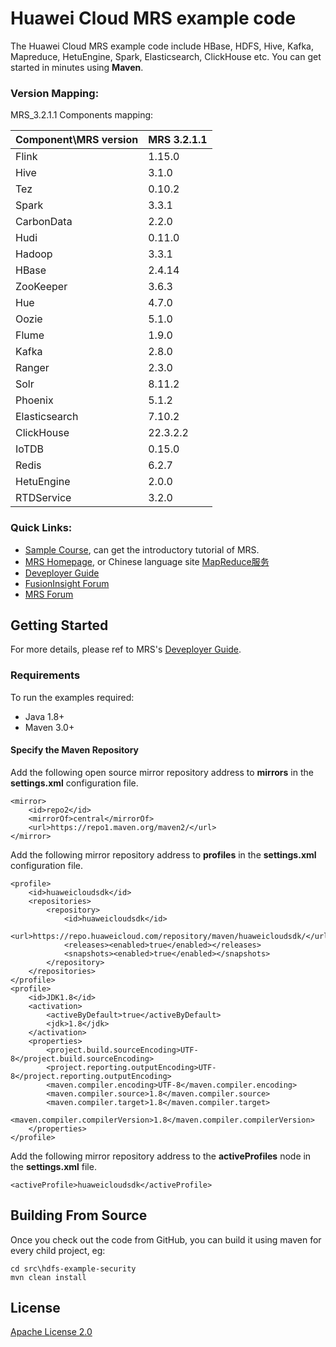# Huawei Cloud MRS example code

The Huawei Cloud MRS example code include HBase, HDFS, Hive, Kafka, Mapreduce, HetuEngine, Spark, Elasticsearch, ClickHouse etc. You can get started in minutes using **Maven**.

### Version Mapping:

MRS_3.2.1.1 Components mapping:

| Component\MRS version | MRS 3.2.1.1 |
| --------------------- | --------- |
| Flink                 | 1.15.0    |
| Hive                  | 3.1.0     |
| Tez                   | 0.10.2   |
| Spark                 | 3.3.1 |
| CarbonData            | 2.2.0  |
| Hudi                  | 0.11.0 |
| Hadoop                | 3.3.1     |
| HBase                 | 2.4.14  |
| ZooKeeper             | 3.6.3  |
| Hue                   | 4.7.0     |
| Oozie                 | 5.1.0     |
| Flume                 | 1.9.0     |
| Kafka                 | 2.8.0    |
| Ranger                | 2.3.0    |
| Solr                  | 8.11.2  |
| Phoenix               | 5.1.2   |
| Elasticsearch         | 7.10.2    |
| ClickHouse            | 22.3.2.2 |
| IoTDB                 | 0.15.0   |
| Redis                 | 6.2.7 |
| HetuEngine            | 2.0.0 |
| RTDService | 3.2.0 |

### Quick Links:

- [Sample Course](https://education.huaweicloud.com:8443/courses/course-v1:HuaweiX+CBUCNXE006+Self-paced/about?isAuth=0&cfrom=hwc), can get the introductory tutorial of MRS.
- [MRS Homepage](https://www.huaweicloud.com/en-us/product/mrs.html), or Chinese language site [MapReduce服务](https://www.huaweicloud.com/product/mrs.html)
- [Deveployer Guide](https://support.huaweicloud.com/devg-mrs/mrs_06_0001.html)
- [FusionInsight Forum](https://bbs.huaweicloud.com/forum/forum-1103-1.html)
- [MRS Forum](https://bbs.huaweicloud.com/forum/forum-612-1.html)

## Getting Started

For more details, please ref to MRS's [Deveployer Guide](https://support.huaweicloud.com/devg-mrs/mrs_06_0001.html).

### Requirements

To run the examples required:

- Java 1.8+
- Maven 3.0+

#### Specify the Maven Repository

Add the following open source mirror repository address to **mirrors** in the **settings.xml** configuration file.

```
<mirror>
    <id>repo2</id>
    <mirrorOf>central</mirrorOf>
    <url>https://repo1.maven.org/maven2/</url>
</mirror>
```

Add the following mirror repository address to **profiles** in the **settings.xml** configuration file.

```
<profile>
    <id>huaweicloudsdk</id>
    <repositories>
        <repository>
            <id>huaweicloudsdk</id>
            <url>https://repo.huaweicloud.com/repository/maven/huaweicloudsdk/</url>
            <releases><enabled>true</enabled></releases>
            <snapshots><enabled>true</enabled></snapshots>
        </repository>
    </repositories>
</profile>
<profile>
    <id>JDK1.8</id>
    <activation>
        <activeByDefault>true</activeByDefault>
        <jdk>1.8</jdk>
    </activation>
    <properties>
        <project.build.sourceEncoding>UTF-8</project.build.sourceEncoding>
        <project.reporting.outputEncoding>UTF-8</project.reporting.outputEncoding>
        <maven.compiler.encoding>UTF-8</maven.compiler.encoding>
        <maven.compiler.source>1.8</maven.compiler.source>
        <maven.compiler.target>1.8</maven.compiler.target>
        <maven.compiler.compilerVersion>1.8</maven.compiler.compilerVersion>
    </properties>
</profile>
```

Add the following mirror repository address to the **activeProfiles** node in the **settings.xml** file.

```
<activeProfile>huaweicloudsdk</activeProfile>
```

## Building From Source

Once you check out the code from GitHub, you can build it using maven for every child project, eg:

```
cd src\hdfs-example-security
mvn clean install
```

## License

[Apache License 2.0](https://www.apache.org/licenses/LICENSE-2.0.html)